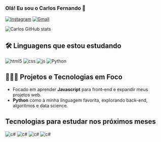 ### Olá! Eu sou o Carlos Fernando 👋

[![Instagram](https://img.shields.io/badge/Instagram-E4405F?style=for-the-badge&logo=instagram&logoColor=white)](https://www.instagram.com/carlosfdsn)
[![Gmail](https://img.shields.io/badge/Gmail-D14836?style=for-the-badge&logo=gmail&logoColor=white)](mailto:carlosfdsn2008@gmail.com)


![Carlos GitHub stats](https://github-readme-stats.vercel.app/api?username=CarlosFCode&show_icons=true&theme=tokyonight)

## 🛠️ Linguagens que estou estudando

<div style="display: inline_block">
    <img align="center" alt="html5" src="https://img.shields.io/badge/HTML5-E34F26?style=for-the-badge&logo=html5&logoColor=white">
    <img align="center" alt="css" src="https://img.shields.io/badge/CSS3-1572B6?style=for-the-badge&logo=css3&logoColor=white">
    <img align="center" alt="js" src="https://img.shields.io/badge/JavaScript-F7DF1E?style=for-the-badge&logo=javascript&logoColor=black">
    <img align="center" alt="Python" src="https://img.shields.io/badge/Python-14354C?style=for-the-badge&logo=python&logoColor=white">


</div>

## 🧑🏻‍💻 Projetos e Tecnologias em Foco

- Focado em aprender **Javascript** para front-end e expandir meus projetos web.
- **Python** como a minha linguagem favorita, explorando back-end, algoritmos e data science.

## Tecnologias para estudar nos próximos meses

<div style="display": inline_block">
    <img align="center" alt="c#"src="[[https://img.shields.io/badge/C%23-239120?style=for-the-badge&logo=c-sharp&logoColor=white](https://img.shields.io/badge/React-20232A?style=for-the-badge&logo=react&logoColor=61DAFB)](https://img.shields.io/badge/SQLite-07405E?style=for-the-badge&logo=sqlite&logoColor=white)">
    <img align="center" alt="c#"src="https://img.shields.io/badge/C%23-239120?style=for-the-badge&logo=c-sharp&logoColor=white">
    <img align="center" alt="c#"src="[https://img.shields.io/badge/C%23-239120?style=for-the-badge&logo=c-sharp&logoColor=white](https://img.shields.io/badge/TypeScript-007ACC?style=for-the-badge&logo=typescript&logoColor=white)">
    <img align="center" alt="c#"src="[https://img.shields.io/badge/C%23-239120?style=for-the-badge&logo=c-sharp&logoColor=white](https://img.shields.io/badge/React-20232A?style=for-the-badge&logo=react&logoColor=61DAFB)">
    
</div>
